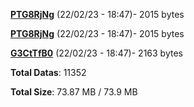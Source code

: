 [**PTG8RjNg**](/data/PTG8RjNg.txt) (22/02/23 - 18:47)- 2015 bytes

[**PTG8RjNg**](/data/PTG8RjNg.txt) (22/02/23 - 18:47)- 2015 bytes

[**G3CtTfB0**](/data/G3CtTfB0.txt) (22/02/23 - 18:47)- 2163 bytes

**Total Datas**: 11352

**Total Size**: 73.87 MB / 73.9 MB